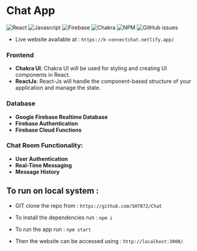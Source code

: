 # Chat App 

![React](https://img.shields.io/badge/React-%2320232a.svg?logo=react&logoColor=%2361DAFB)
![Javascript](https://img.shields.io/badge/Javascript-%23323330.svg?logo=javascript&logoColor=%23F7DF1E)
![Firebase](https://img.shields.io/badge/Firebase-039BE5?logo=Firebase&logoColor=white)
![Chakra](https://img.shields.io/badge/Chakra-%234ED1C5.svg?logo=chakraui&logoColor=white)
![NPM](https://img.shields.io/badge/npm-%23CB3837.svg?logo=npm&logoColor=white)
![GitHub issues](https://img.shields.io/github/issues/SH7072/Chat)



* Live website available at : ```https://k-connectchat.netlify.app/```


### Frontend

* **Chakra UI**: Chakra UI will be used for styling and creating UI components in React.
* **ReactJs**: React-Js will handle the component-based structure of your application and manage the state.




### Database

* **Google Firebase Realtime Database** 
* **Firebase Authentication**
* **Firebase Cloud Functions**

### Chat Room Functionality:

* **User Authentication** 
* **Real-Time Messaging** 
* **Message History**
 
## To run on local system :

* GIT clone the repo from : ```https://github.com/SH7072/Chat```

* To install the dependencies run : ```npm i```

* To run the app run : ```npm start```

* Then the website can be accessed using : ```http://localhost:3000/```. 

